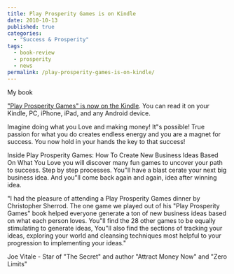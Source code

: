 ```yaml
---
title: Play Prosperity Games is on Kindle
date: 2010-10-13
published: true
categories:
  - "Success & Prosperity"
tags:
  - book-review
  - prosperity
  - news
permalink: /play-prosperity-games-is-on-kindle/
---
```

My book <a href="http://www.amazon.com/gp/product/B0044KM13Q?ie=UTF8&amp;tag=abundaunlimi-20&amp;linkCode=as2&amp;camp=1789&amp;creative=390957&amp;creativeASIN=B0044KM13Q" rel="nofollow">

["Play Prosperity Games" is now on the Kindle](/business-ideas/). You can read it on your Kindle, PC, iPhone, iPad, and any Android device.

Imagine doing what you Love and making money! It"s possible! True passion for what you do creates endless energy and you are a magnet for success. You now hold in your hands the key to that success!

Inside Play Prosperity Games: How To Create New Business Ideas Based On What You Love you will discover many fun games to uncover your path to success. Step by step processes. You"ll have a blast cerate your next big business idea. And you"ll come back again and again, idea after winning idea.

"I had the pleasure of attending a Play Prosperity Games dinner by Christopher Sherrod. The one game we played out of his "Play Prosperity Games" book helped everyone generate a ton of new business ideas based on what each person loves. You"ll find the 28 other games to be equally stimulating to generate ideas, You"ll also find the sections of tracking your ideas, exploring your world and cleansing techniques most helpful to your progression to implementing your ideas."

Joe Vitale - Star of "The Secret" and author "Attract Money Now" and "Zero Limits"